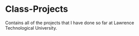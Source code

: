 # Class-Projects
Contains all of the projects that I have done so far at Lawrence Technological University.
